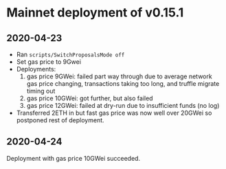 # Mainnet deployment of v0.15.1

## 2020-04-23

- Ran ```scripts/SwitchProposalsMode off```
- Set gas price to 9Gwei
- Deployments:
  1. gas price 9GWei: failed part way through due to average network gas price changing, transactions taking too long, and truffle migrate timing out
  2. gas price 10GWei: got further, but also failed
  3. gas price 12GWei: failed at dry-run due to insufficient funds (no log)
- Transferred 2ETH in but fast gas price was now well over 20GWei so postponed rest of deployment.

## 2020-04-24

Deployment with gas price 10GWei succeeded.

